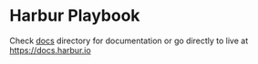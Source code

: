 # Harbur Playbook

Check [docs] directory for documentation or go directly to live at https://docs.harbur.io

[docs]: /docs



